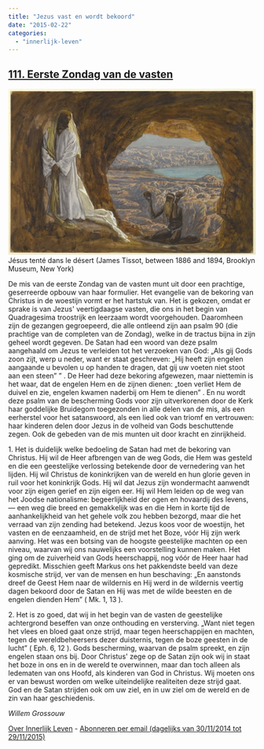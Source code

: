 ```yaml
---
title: "Jezus vast en wordt bekoord"
date: "2015-02-22"
categories: 
  - "innerlijk-leven"
---
```


## [111\. Eerste Zondag van de vasten](http://ift.tt/1DFnsbD)

![Jésus tenté dans le désert (James Tissot, between 1886 and 1894, Brooklyn Museum, New York)](images/jesus-tente-dans-le-desert-james-tissot-between-1886-and-1894-brooklyn-museum-new-york.jpeg) Jésus tenté dans le désert (James Tissot, between 1886 and 1894, Brooklyn Museum, New York)

De mis van de eerste Zondag van de vasten munt uit door een prachtige, geserreerde opbouw van haar formulier. Het evangelie van de bekoring van Christus in de woestijn vormt er het hartstuk van. Het is gekozen, omdat er sprake is van Jezus' veertigdaagse vasten, die ons in het begin van Quadragesima troostrijk en leerzaam wordt voorgehouden. Daaromheen zijn de gezangen gegroepeerd, die alle ontleend zijn aan psalm 90 (die prachtige van de completen van de Zondag), welke in de tractus bijna in zijn geheel wordt gegeven. De Satan had een woord van deze psalm aangehaald om Jezus te verleiden tot het verzoeken van God: „Als gij Gods zoon zijt, werp u neder, want er staat geschreven: „Hij heeft zijn engelen aangaande u bevolen u op handen te dragen, dat gij uw voeten niet stoot aan een steen” ” . De Heer had deze bekoring afgewezen, maar niettemin is het waar, dat de engelen Hem en de zijnen dienen: „toen verliet Hem de duivel en zie, engelen kwamen naderbij om Hem te dienen” . En nu wordt deze psalm van de bescherming Gods voor zijn uitverkorenen door de Kerk haar goddelijke Bruidegom toegezonden in alle delen van de mis, als een eerherstel voor het satanswoord, als een lied ook van triomf en vertrouwen: haar kinderen delen door Jezus in de volheid van Gods beschuttende zegen. Ook de gebeden van de mis munten uit door kracht en zinrijkheid.

1\. Het is duidelijk welke bedoeling de Satan had met de bekoring van Christus. Hij wil de Heer afbrengen van de weg Gods, die Hem was gesteld en die een geestelijke verlossing betekende door de vernedering van het lijden. Hij wil Christus de koninkrijken van de wereld en hun glorie geven in ruil voor het koninkrijk Gods. Hij wil dat Jezus zijn wondermacht aanwendt voor zijn eigen gerief en zijn eigen eer. Hij wil Hem leiden op de weg van het Joodse nationalisme: begeerlijkheid der ogen en hovaardij des levens, — een weg die breed en gemakkelijk was en die Hem in korte tijd de aanhankelijkheid van het gehele volk zou hebben bezorgd, maar die het verraad van zijn zending had betekend. Jezus koos voor de woestijn, het vasten en de eenzaamheid, en de strijd met het Boze, vóór Hij zijn werk aanving. Het was een botsing van de hoogste geestelijke machten op een niveau, waarvan wij ons nauwelijks een voorstelling kunnen maken. Het ging om de zuiverheid van Gods heerschappij, nog vóór de Heer haar had gepredikt. Misschien geeft Markus ons het pakkendste beeld van deze kosmische strijd, ver van de mensen en hun beschaving: „En aanstonds dreef de Geest Hem naar de wildernis en Hij werd in de wildernis veertig dagen bekoord door de Satan en Hij was met de wilde beesten en de engelen dienden Hem” ( Mk. 1, 13 ).

2\. Het is zo goed, dat wij in het begin van de vasten de geestelijke achtergrond beseffen van onze onthouding en versterving. „Want niet tegen het vlees en bloed gaat onze strijd, maar tegen heerschappijen en machten, tegen de wereldbeheersers dezer duisternis, tegen de boze geesten in de lucht” ( Eph. 6, 12 ). Gods bescherming, waarvan de psalm spreekt, en zijn engelen staan ons bij. Door Christus' zege op de Satan zijn ook wij in staat het boze in ons en in de wereld te overwinnen, maar dan toch alleen als ledematen van ons Hoofd, als kinderen van God in Christus. Wij moeten ons er van bewust worden om welke uiteindelijke realiteiten deze strijd gaat. God en de Satan strijden ook om uw ziel, en in uw ziel om de wereld en de zin van haar geschiedenis.

_Willem Grossouw_

[Over Innerlijk Leven](http://ift.tt/1y6X5mY) - [Abonneren per email (dagelijks van 30/11/2014 tot 29/11/2015)](http://eepurl.com/9P3DT)
